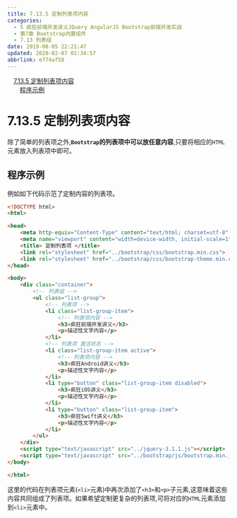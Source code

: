 ```yaml
---
title: 7.13.5 定制列表项内容
categories: 
  - 5 疯狂前端开发讲义JQuery AngularJS Bootstrap前端开发实战
  - 第7章 Bootstrap内置组件
  - 7.13 列表组
date: 2019-08-05 22:21:47
updated: 2020-02-07 01:34:57
abbrlink: e774af58
---
```

<div id='my_toc'><a href="/JavaReadingNotes/e774af58/#7-13-5-定制列表项内容" class="header_1">7.13.5 定制列表项内容</a>&nbsp;<br><a href="/JavaReadingNotes/e774af58/#程序示例" class="header_2">程序示例</a>&nbsp;<br></div>
<style>.header_1{margin-left: 1em;}.header_2{margin-left: 2em;}.header_3{margin-left: 3em;}.header_4{margin-left: 4em;}.header_5{margin-left: 5em;}.header_6{margin-left: 6em;}</style>
<!--more-->
<script>if (navigator.platform.search('arm')==-1){document.getElementById('my_toc').style.display = 'none';}var e,p = document.getElementsByTagName('p');while (p.length>0) {e = p[0];e.parentElement.removeChild(e);}</script>

<!--end-->
<!--SSTStart-->
# 7.13.5 定制列表项内容 #
除了简单的列表项之外,**`Bootstrap`的列表项中可以放任意内容**,只要将相应的`HTML`元素放入列表项中即可。
## 程序示例 ##
例如如下代码示范了定制内容的列表项。
```html
<!DOCTYPE html>
<html>

<head>
    <meta http-equiv="Content-Type" content="text/html; charset=utf-8" />
    <meta name="viewport" content="width=device-width, initial-scale=1">
    <title> 定制列表项 </title>
    <link rel="stylesheet" href="../bootstrap/css/bootstrap.min.css">
    <link rel="stylesheet" href="../bootstrap/css/bootstrap-theme.min.css">
</head>

<body>
    <div class="container">
        <!-- 列表组 -->
        <ul class="list-group">
            <!-- 列表项 -->
            <li class="list-group-item">
                <!-- 列表项内容 -->
                <h3>疯狂前端开发讲义</h3>
                <p>描述性文字内容</p>
            </li>
            <!-- 列表项 激活状态 -->
            <li class="list-group-item active">
                <!-- 列表项内容 -->
                <h3>疯狂Android讲义</h3>
                <p>描述性文字内容</p>
            </li>
            <li type="button" class="list-group-item disabled">
                <h3>疯狂iOS讲义</h3>
                <p>描述性文字内容</p>
            </li>
            <li type="button" class="list-group-item">
                <h3>疯狂Swift讲义</h3>
                <p>描述性文字内容</p>
            </li>
        </ul>
    </div>
    <script type="text/javascript" src="../jquery-3.1.1.js"></script>
    <script type="text/javascript" src="../bootstrap/js/bootstrap.min.js"></script>
</body>

</html>
```
这里的代码在列表项元素(`<li>`元素)中再次添加了`<h3>`和`<p>`子元素,这意味着这些内容共同组成了列表项。如果希望定制更复杂的列表项,可将对应的`HTML`元素添加到`<li>`元素中。
<!--SSTStop-->

